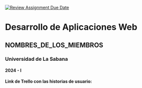 [![Review Assignment Due Date](https://classroom.github.com/assets/deadline-readme-button-22041afd0340ce965d47ae6ef1cefeee28c7c493a6346c4f15d667ab976d596c.svg)](https://classroom.github.com/a/OOWQvR9F)
# Desarrollo de Aplicaciones Web
## NOMBRES_DE_LOS_MIEMBROS
### Universidad de La Sabana
#### 2024 - I


**Link de Trello con las historias de usuario:**
